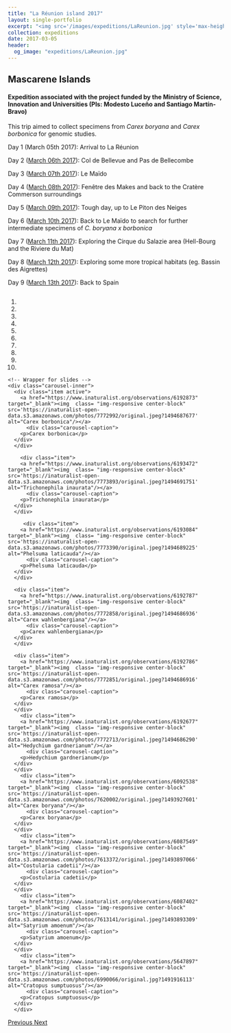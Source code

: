 ```yaml
---
title: "La Réunion island 2017"
layout: single-portfolio
excerpt: "<img src='/images/expeditions/LaReunion.jpg' style='max-height: 200px; width: 100%; object-fit: contain;'>"
collection: expeditions
date: 2017-03-05
header: 
  og_image: "expeditions/LaReunion.jpg"
---
```

<h2>Mascarene Islands</h2>
<h4>Expedition associated with the project funded by the Ministry of Science, Innovation and Universities (PIs: Modesto Luceño and Santiago Martín-Bravo)</h4>

This trip aimed to collect specimens from <i>Carex boryana</i> and <i>Carex borbonica</i> for genomic studies.

Day 1 (March 05th 2017): Arrival to La Réunion

Day 2 ([March 06th 2017](https://www.inaturalist.org/calendar/jimarcor/2017/3/6)): Col de Bellevue and Pas de Bellecombe

Day 3 ([March 07th 2017](https://www.inaturalist.org/calendar/jimarcor/2017/3/7)): Le Maïdo

Day 4 ([March 08th 2017](https://www.inaturalist.org/calendar/jimarcor/2017/3/8)): Fenêtre des Makes and back to the Cratère Commerson surroundings

Day 5 ([March 09th 2017](https://www.inaturalist.org/calendar/jimarcor/2017/3/9)): Tough day, up to Le Piton des Neiges

Day 6 ([March 10th 2017](https://www.inaturalist.org/calendar/jimarcor/2017/3/10)): Back to Le Maïdo to search for further intermediate specimens of <i>C. boryana x borbonica</i>

Day 7 ([March 11th 2017](https://www.inaturalist.org/calendar/jimarcor/2017/3/11)): Exploring the Cirque du Salazie area (Hell-Bourg and the Riviere du Mat)

Day 8 ([March 12th 2017](https://www.inaturalist.org/calendar/jimarcor/2017/3/12)): Exploring some more tropical habitats (eg. Bassin des Aigrettes)

Day 9 ([March 13th 2017](https://www.inaturalist.org/calendar/jimarcor/2017/3/13)): Back to Spain

<head>
  <meta charset="utf-8">
  <meta name="viewport" content="width=device-width, initial-scale=1">
  <link rel="stylesheet" href="https://maxcdn.bootstrapcdn.com/bootstrap/3.4.1/css/bootstrap.min.css">
  <script src="https://ajax.googleapis.com/ajax/libs/jquery/3.5.1/jquery.min.js"></script>
  <script src="https://maxcdn.bootstrapcdn.com/bootstrap/3.4.1/js/bootstrap.min.js"></script>
  
   <style>
 .carousel-inner > .item > img,
 .carousel-inner > .item > a > img {
     display: block;
     max-width: 100%;
     height: 500px !important;
 }
 </style>
 
</head>

  <div id="myCarousel" class="carousel slide" data-ride="carousel" style="align-content: center">
    <!-- Indicators -->
    <ol class="carousel-indicators">
      <li data-target="#myCarousel" data-slide-to="0" class="active"></li>
      <li data-target="#myCarousel" data-slide-to="1"></li>
      <li data-target="#myCarousel" data-slide-to="2"></li>
	  <li data-target="#myCarousel" data-slide-to="3"></li>
	  <li data-target="#myCarousel" data-slide-to="4"></li>
	  <li data-target="#myCarousel" data-slide-to="5"></li>
      <li data-target="#myCarousel" data-slide-to="6"></li>
      <li data-target="#myCarousel" data-slide-to="7"></li>
	  <li data-target="#myCarousel" data-slide-to="8"></li>
	  <li data-target="#myCarousel" data-slide-to="9"></li>
    </ol>

    <!-- Wrapper for slides -->
    <div class="carousel-inner">
      <div class="item active">
        <a href="https://www.inaturalist.org/observations/6192873" target="_blank"><img  class= "img-responsive center-block" src='https://inaturalist-open-data.s3.amazonaws.com/photos/7772992/original.jpeg?1494687677' alt="Carex borbonica"/></a>
		  <div class="carousel-caption">
        <p>Carex borbonica</p>
      </div>
      </div>
		
		<div class="item">
        <a href="https://www.inaturalist.org/observations/6193472" target="_blank"><img  class= "img-responsive center-block" src='https://inaturalist-open-data.s3.amazonaws.com/photos/7773893/original.jpeg?1494691751' alt="Trichonephila inaurata"/></a>
		  <div class="carousel-caption">
        <p>Trichonephila inaurata</p>
      </div>
      </div>
		
		 <div class="item">
        <a href="https://www.inaturalist.org/observations/6193084" target="_blank"><img  class= "img-responsive center-block" src='https://inaturalist-open-data.s3.amazonaws.com/photos/7773390/original.jpeg?1494689225' alt="Phelsuma laticauda"/></a>
		  <div class="carousel-caption">
        <p>Phelsuma laticauda</p>
      </div>
      </div>

      <div class="item">
        <a href="https://www.inaturalist.org/observations/6192787" target="_blank"><img  class= "img-responsive center-block" src='https://inaturalist-open-data.s3.amazonaws.com/photos/7772858/original.jpeg?1494686936' alt="Carex wahlenbergiana"/></a>
		  <div class="carousel-caption">
        <p>Carex wahlenbergiana</p>
      </div>
      </div>
    
      <div class="item">
        <a href="https://www.inaturalist.org/observations/6192786" target="_blank"><img  class= "img-responsive center-block" src='https://inaturalist-open-data.s3.amazonaws.com/photos/7772851/original.jpeg?1494686916' alt="Carex ramosa"/></a>
		  <div class="carousel-caption">
        <p>Carex ramosa</p>
      </div>
      </div>
		<div class="item">
        <a href="https://www.inaturalist.org/observations/6192677" target="_blank"><img  class= "img-responsive center-block" src='https://inaturalist-open-data.s3.amazonaws.com/photos/7772713/original.jpeg?1494686290' alt="Hedychium gardnerianum"/></a>
		  <div class="carousel-caption">
        <p>Hedychium gardnerianum</p>
      </div>
      </div>
		<div class="item">
        <a href="https://www.inaturalist.org/observations/6092538" target="_blank"><img  class= "img-responsive center-block" src='https://inaturalist-open-data.s3.amazonaws.com/photos/7620002/original.jpeg?1493927601' alt="Carex boryana"/></a>
		  <div class="carousel-caption">
        <p>Carex boryana</p>
      </div>
      </div>
		<div class="item">
        <a href="https://www.inaturalist.org/observations/6087549" target="_blank"><img  class= "img-responsive center-block" src='https://inaturalist-open-data.s3.amazonaws.com/photos/7613372/original.jpeg?1493897066' alt="Costularia cadetii"/></a>
		  <div class="carousel-caption">
        <p>Costularia cadetii</p>
      </div>
      </div>
		<div class="item">
        <a href="https://www.inaturalist.org/observations/6087402" target="_blank"><img  class= "img-responsive center-block" src='https://inaturalist-open-data.s3.amazonaws.com/photos/7613141/original.jpeg?1493893309' alt="Satyrium amoenum"/></a>
		  <div class="carousel-caption">
        <p>Satyrium amoenum</p>
      </div>
      </div>
		<div class="item">
        <a href="https://www.inaturalist.org/observations/5647897" target="_blank"><img  class= "img-responsive center-block" src='https://inaturalist-open-data.s3.amazonaws.com/photos/6990066/original.jpg?1491916113' alt="Cratopus sumptuosus"/></a>
		  <div class="carousel-caption">
        <p>Cratopus sumptuosus</p>
      </div>
      </div>
  <!-- Left and right controls -->
  <a class="left carousel-control" href="#myCarousel" data-slide="prev">
    <span class="glyphicon glyphicon-chevron-left"></span>
    <span class="sr-only">Previous</span>
  </a>
  <a class="right carousel-control" href="#myCarousel" data-slide="next">
    <span class="glyphicon glyphicon-chevron-right"></span>
    <span class="sr-only">Next</span>
  </a>
</div>
      </div>
